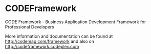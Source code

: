CODEFramework
=============

CODE Framework - Business Application Development Framework for Professional Developers

More information and documentation can be found at http://codemag.com/framework and also on http://codeframework.codeplex.com
